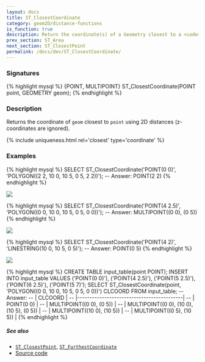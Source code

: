 ```yaml
---
layout: docs
title: ST_ClosestCoordinate
category: geom2D/distance-functions
is_function: true
description: Return the coordinate(s) of a Geometry closest to a <code>POINT</code>
prev_section: ST_Area
next_section: ST_ClosestPoint
permalink: /docs/dev/ST_ClosestCoordinate/
---
```


### Signatures

{% highlight mysql %}
{POINT, MULTIPOINT} ST_ClosestCoordinate(POINT point, GEOMETRY geom);
{% endhighlight %}

### Description

Returns the coordinate of `geom` closest to `point` using 2D distances
(z-coordinates are ignored).

{% include uniqueness.html rel='closest' type='coordinate' %}

### Examples

{% highlight mysql %}
SELECT ST_ClosestCoordinate('POINT(0 0)',
                            'POLYGON((2 2, 10 0, 10 5, 0 5, 2 2))');
-- Answer: POINT(2 2)
{% endhighlight %}

<img class="displayed" src="../ST_ClosestCoordinate_1.png"/>

{% highlight mysql %}
SELECT ST_ClosestCoordinate('POINT(4 2.5)',
                            'POLYGON((0 0, 10 0, 10 5, 0 5, 0 0))');
-- Answer: MULTIPOINT((0 0), (0 5))
{% endhighlight %}

<img class="displayed" src="../ST_ClosestCoordinate_2.png"/>

{% highlight mysql %}
SELECT ST_ClosestCoordinate('POINT(4 2)',
                            'LINESTRING(10 0, 10 5, 0 5)');
-- Answer: POINT(0 5)
{% endhighlight %}

<img class="displayed" src="../ST_ClosestCoordinate_3.png"/>

{% highlight mysql %}
CREATE TABLE input_table(point POINT);
INSERT INTO input_table VALUES
    ('POINT(0 0)'),
    ('POINT(4 2.5)'),
    ('POINT(5 2.5)'),
    ('POINT(6 2.5)'),
    ('POINT(5 7)');
SELECT ST_ClosestCoordinate(point,
    'POLYGON((0 0, 10 0, 10 5, 0 5, 0 0))') CLCOORD FROM input_table;
-- Answer:
--    |                 CLCOORD                   |
--    |-------------------------------------------|
--    | POINT(0 0)                                |
--    | MULTIPOINT((0 0), (0 5))                  |
--    | MULTIPOINT((0 0), (10 0), (10 5), (0 5))  |
--    | MULTIPOINT((10 0), (10 5))                |
--    | MULTIPOINT((0 5), (10 5))                 |
{% endhighlight %}

##### See also

* [`ST_ClosestPoint`](../ST_ClosestPoint), [`ST_FurthestCoordinate`](../ST_FurthestCoordinate)
* <a href="https://github.com/orbisgis/h2gis/blob/master/h2gis-functions/src/main/java/org/h2gis/functions/spatial/distance/ST_ClosestCoordinate.java" target="_blank">Source code</a>
